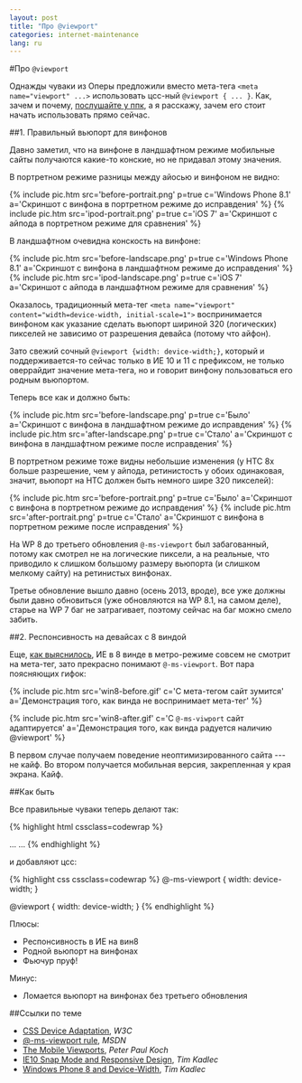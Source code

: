 ```yaml
---
layout: post
title: "Про @viewport"
categories: internet-maintenance
lang: ru
---
```


#Про `@viewport`

Однажды чуваки из Оперы предложили вместо мета-тега `<meta name="viewport" ...>` использовать цсс-ный `@viewport { ... }`. Как, зачем и почему, [послушайте у ппк](https://vimeo.com/100523275), а я расскажу, зачем его стоит начать использовать прямо сейчас.

##1. Правильный вьюпорт для винфонов

Давно заметил, что на винфоне в ландшафтном режиме мобильные сайты получаются какие-то конские, но не придавал этому значения.

В портретном режиме разницы между айосью и винфоном не видно:

<div class="gallery">
{% include pic.htm src='before-portrait.png' p=true c='Windows Phone 8.1' a='Скриншот с винфона в портретном режиме до исправдения' %}
{% include pic.htm src='ipod-portrait.png' p=true c='iOS 7' a='Скриншот с айпода в портретном режиме для сравнения' %}
</div>

В ландшафтном очевидна конскость на винфоне:

<div class="gallery">
{% include pic.htm src='before-landscape.png' p=true c='Windows Phone 8.1' a='Скриншот с винфона в ландшафтном режиме до исправдения' %}
{% include pic.htm src='ipod-landscape.png' p=true c='iOS 7' a='Скриншот с айпода в ландшафтном режиме для сравнения' %}
</div>

Оказалось, традиционный мета-тег `<meta name="viewport" content="width=device-width, initial-scale=1">` воспринимается винфоном как указание сделать вьюпорт шириной 320 (логических) пикселей не зависимо от разрешения девайса (потому что айфон).

Зато свежий сочный `@viewport {width: device-width;}`, который и поддерживается-то сейчас только в ИЕ 10 и 11 с префиксом, не только оверрайдит значение мета-тега, но и говорит винфону пользоваться его родным вьюпортом.

Теперь все как и должно быть:

<div class="gallery">
{% include pic.htm src='before-landscape.png' p=true c='Было' a='Скриншот с винфона в ландшафтном режиме до исправдения' %}
{% include pic.htm src='after-landscape.png' p=true c='Стало' a='Скриншот с винфона в ландшафтном режиме после исправдения' %}
</div>

В портретном режиме тоже видны небольшие изменения (у HTC 8x больше разрешение, чем у айпода, ретинистость у обоих одинаковая, значит, вьюпорт на HTC должен быть немного шире 320 пикселей):

<div class="gallery">
{% include pic.htm src='before-portrait.png' p=true c='Было' a='Скриншот с винфона в портретном режиме до исправдения' %}
{% include pic.htm src='after-portrait.png' p=true c='Стало' a='Скриншот с винфона в портретном режиме после исправдения' %}
</div>

На WP 8 до третьего обновления `@-ms-viewport` был забагованный, потому как смотрел не на логические пиксели, а на реальные, что приводило к слишком большому размеру вьюпорта (и слишком мелкому сайту) на ретинистых винфонах.

Третье обновление вышло давно (осень 2013, вроде), все уже должны были давно обновиться (уже обновляются на WP 8.1, на самом деле), старье на WP 7 баг не затрагивает, поэтому сейчас на баг можно смело забить.

##2. Респонсивность на девайсах с 8 виндой

Еще, [как выяснилось](http://timkadlec.com/2013/01/windows-phone-8-and-device-width/), ИЕ в 8 винде в метро-режиме совсем не смотрит на мета-тег, зато прекрасно понимают `@-ms-viewport`. Вот пара поясняющих гифок:

{% include pic.htm src='win8-before.gif' c='С мета-тегом сайт зумится' a='Демонстрация того, как винда не воспринимает мета-тег' %}

{% include pic.htm src='win8-after.gif' c='С <code>@-ms-viwport</code> сайт адаптируется' a='Демонстрация того, как винда радуется наличию @viewport' %}

В первом случае получаем поведение неоптимизированного сайта --- не кайф. Во втором получается мобильная версия, закрепленная у края экрана. Кайф.

##Как быть

Все правильные чуваки теперь делают так:

{% highlight html cssclass=codewrap %}
<head>
    ...
    <meta name="viewport" content="width=device-width, initial-scale=1">
    ...
</head>
{% endhighlight %}

и добавляют цсс:

{% highlight css cssclass=codewrap %}
@-ms-viewport {
    width: device-width;
}

@viewport {
    width: device-width;
}
{% endhighlight %}

Плюсы:

- Респонсивность в ИЕ на вин8
- Родной вьюпорт на винфонах
- Фьючур пруф!

Минус:

- Ломается вьюпорт на винфонах без третьего обновления

##Ссылки по теме

- [CSS Device Adaptation](http://dev.w3.org/csswg/css-device-adapt/), *W3C*
- [@-ms-viewport rule](http://msdn.microsoft.com/en-us/library/ie/hh869615%28v%3Dvs.85%29.aspx), *MSDN*
- [The Mobile Viewports](https://vimeo.com/100523275), *Peter Paul Koch*
- [IE10 Snap Mode and Responsive Design](http://timkadlec.com/2012/10/ie10-snap-mode-and-responsive-design/), *Tim Kadlec*
- [Windows Phone 8 and Device-Width](http://timkadlec.com/2013/01/windows-phone-8-and-device-width/), *Tim Kadlec*

